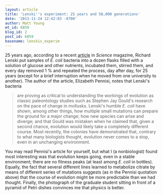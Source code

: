 ```yaml
---
layout: article
title: 'Lenski''s experiment: 25 years and 58,000 generations'
date: '2013-11-24 12:42:03 -0700'
author: Matt Young
mt_id: 6859
blog_id: 2
post_id: 6859
basename: lenskis_experim
---
```

25 years ago, according to a recent [article](http://www.sciencemag.org/content/342/6160/790.full) in _Science_ magazine, Richard Lenski put samples of _E. coli_ bacteria into a dozen flasks filled with a solution of glucose and other nutrients, incubated them, stirred them, and every day removed 1&nbsp;% and repeated the process, day after day, for 25 years (except for a brief interruption when he moved from one university to another). The author of the article, Elizabeth Pennisi, notes that Lenski's bacteria

> are proving as critical to understanding the workings of evolution as classic paleontology studies such as Stephen Jay Gould's research on the pace of change in mollusks. Lenski's humble _E. coli_ have shown, among other things, how multiple small mutations can prepare the ground for a major change; how new species can arise and diverge; and that Gould was mistaken when he claimed that, given a second chance, evolution would likely take a completely different course. Most recently, the colonies have demonstrated that, contrary to what many biologists thought, evolution never comes to a stop, even in an unchanging environment. 

You may read Pennisi's article for yourself, but what I (a nonbiologist) found most interesting was that evolution keeps going, even in a stable environment; there are no fitness peaks (at least among _E. coli_ in bottles). Equally, the fact that several different lines learned to metabolize citrate by means of different series of mutations suggests (as in the Pennisi quotation above) that the course of evolution might be more predictable than we had thought. Finally, the photograph of the graduate student sitting in front of a pyramid of Petri dishes convinces me that physics is better.
